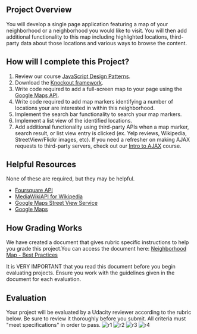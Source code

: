 ## Project Overview
You will develop a single page application featuring a map of your neighborhood or a neighborhood you would like to visit. You will then add additional functionality to this map including highlighted locations, third-party data about those locations and various ways to browse the content.

## How will I complete this Project?
1. Review our course [JavaScript Design Patterns](https://www.udacity.com/course/ud989-nd).
2. Download the [Knockout framework](http://knockoutjs.com/).
3. Write code required to add a full-screen map to your page using the [Google Maps API](https://developers.google.com/maps/).
4. Write code required to add map markers identifying a number of locations your are interested in within this neighborhood.
5. Implement the search bar functionality to search your map markers.
6. Implement a list view of the identified locations.
7. Add additional functionality using third-party APIs when a map marker, search result, or list view entry is clicked (ex. Yelp reviews, Wikipedia, StreetView/Flickr images, etc). If you need a refresher on making AJAX requests to third-party servers, check out our [Intro to AJAX](https://www.udacity.com/course/ud110-nd) course.

## Helpful Resources
None of these are required, but they may be helpful.

* [Foursquare API](https://developer.foursquare.com/start)
* [MediaWikiAPI for Wikipedia](http://www.mediawiki.org/wiki/API:Main_page)
* [Google Maps Street View Service](https://developers.google.com/maps/documentation/javascript/streetview)
* [Google Maps](https://developers.google.com/maps/documentation/)

## How Grading Works
We have created a document that gives rubric specific instructions to help you grade this project.You can access the document here: [Neighborhood Map - Best Practices](https://docs.google.com/document/d/1mjKTn6fSpiN-vk5RF-SCeSJDEPMS0ifmjsCaiH77VlE/pub)

It is VERY IMPORTANT that you read this document before you begin evaluating projects. Ensure you work with the guidelines given in the document for each evaluation.

## Evaluation
Your project will be evaluated by a Udacity reviewer according to the rubric below. Be sure to review it thoroughly before you submit. All criteria must "meet specifications" in order to pass. 
![r1](http://i.imgur.com/ATBMaeB.png)
![r2](http://i.imgur.com/3kWRbXx.png)
![r3](http://i.imgur.com/swb68mg.png)
![r4](http://i.imgur.com/tKxNqnR.png)

